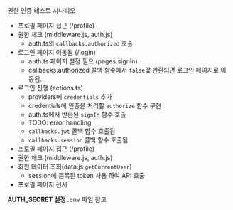 권한 인증 테스트 시나리오

- 프로필 페이지 접근 (/profile)
- 권한 체크 (middleware.js, auth.js)
  - auth.ts의 `callbacks.authorized` 호출
- 로그인 페이지 이동됨 (/login)
  - auth.ts 페이지 설정 필요 (pages.signIn)
  - callbacks.authorized 콜백 함수에서 `false`값 반환되면 로그인 페이지로 이동됨.
- 로그인 진행 (actions.ts)
  - providers에 `credentials` 추가
  - credentials에 인증을 처리할 `authorize` 함수 구현
  - auth.ts에서 반환된 `signIn` 함수 호출
  - TODO: error handling
  - `callbacks.jwt` 콜백 함수 호출됨
  - `callbacks.session` 콜백 함수 호출됨
- 프로필 페이지 접근 (/profile)
- 권한 체크 (middleware.js, auth.js)
- 회원 데이터 조회(data.js `getCurrentUser`)
  - session에 등록된 token 사용 하여 API 호출
- 프로필 페이지 전시

**AUTH_SECRET 설정**
.env 파일 참고
